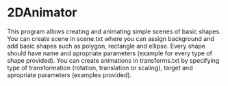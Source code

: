 # 2DAnimator
This program allows creating and animating simple scenes of basic shapes. 
You can create scene in scene.txt where you can assign background and add basic shapes such as polygon, rectangle and ellipse.
Every shape should have name and apropriate parameters (example for every type of shape provided).
You can create animations in transforms.txt by specifying type of transformation (rotation, translation or scaling), 
target and apropriate parameters (examples provided).
